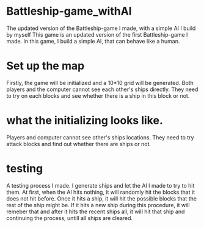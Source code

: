 # Battleship-game_withAI
The updated version of the Battleship-game I made, with a simple AI I build by myself
This game is an updated version of the first Battleship-game I made.
In this game, I build a simple AI, that can behave like a human.

# Set up the map
Firstly, the game will be initialized and a 10*10 grid will be generated.
Both players and the computer cannot see each other's ships directly. They need to try on each blocks and see whether there is a ship in this block or not.

# what the initializing looks like.


Players and computer cannot see other's ships locations. They need to try attack blocks and find out whether there are ships or not.

# testing
A testing process I made. I generate ships and let the AI I made to try to hit them. At first, when the AI hits nothing, it will randomly
hit the blocks that it does not hit before. Once it hits a ship, it will hit the possible blocks that the rest of the ship might be. If it hits a new ship during this procedure, it will remeber that and after it hits the recent ships all, it will hit that ship and continuing the process, untill all ships are cleared.
